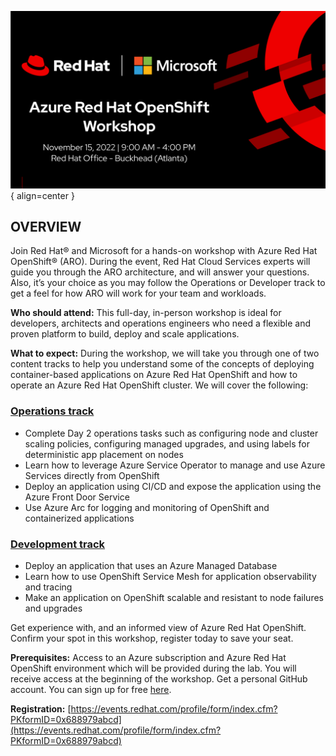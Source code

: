 ![home-page-image](./assets/images/home-page.png){ align=center }

## OVERVIEW
Join Red Hat® and Microsoft for a hands-on workshop with Azure Red Hat OpenShift® (ARO). During the event, Red Hat Cloud Services experts will guide you through the ARO architecture, and will answer your questions. Also, it’s your choice as you may follow the Operations or Developer track to get a feel for how ARO will work for your team and workloads.

**Who should attend:** This full-day, in-person workshop is ideal for developers, architects and operations engineers who need a flexible and proven platform to build, deploy and scale applications.

**What to expect:** During the workshop, we will take you through one of two content tracks to help you understand some of the concepts of deploying container-based applications on Azure Red Hat OpenShift and how to operate an Azure Red Hat OpenShift cluster. We will cover the following:

### [Operations track](./home_pages/operations/index.md)

- Complete Day 2 operations tasks such as configuring node and cluster scaling policies, configuring managed upgrades, and using labels for deterministic app placement on nodes
- Learn how to leverage Azure Service Operator to manage and use Azure Services directly from OpenShift
- Deploy an application using CI/CD and expose the application using the Azure Front Door Service
- Use Azure Arc for logging and monitoring of OpenShift and containerized applications

### [Development track](./home_pages/development/index.md)

- Deploy an application that uses an Azure Managed Database
- Learn how to use OpenShift Service Mesh for application observability and tracing
- Make an application on OpenShift scalable and resistant to node failures and upgrades

Get experience with, and an informed view of Azure Red Hat OpenShift. Confirm your spot in this workshop, register today to save your seat.

**Prerequisites:** Access to an Azure subscription and Azure Red Hat OpenShift environment which will be provided during the lab. You will receive access at the beginning of the workshop.  Get a personal GitHub account. You can sign up for free [here](https://github.com/signup).

**Registration:** [https://events.redhat.com/profile/form/index.cfm?PKformID=0x688979abcd](https://events.redhat.com/profile/form/index.cfm?PKformID=0x688979abcd)